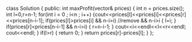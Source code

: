 class Solution {
public:
int maxProfit(vector<int>& prices) {
int n = prices.size();
int l=0,r=n-1;
for(int i = 0 ; i<n ; i++)
{cout<<prices[l]<<prices[i]<<prices[r]<<prices[n-i-1];
if(prices[l]>prices[i] && n-i>i) //remove && n-i>i
{
l=i;
}
if(prices[r]<prices[n-i-1] && n-i>i)
{
r=n-i-1;
}
cout<<i<<endl<<l<<r<<endl;
cout<<endl;
}
if(l>r)
{
return 0;
}
return prices[r]-prices[l];
}
};